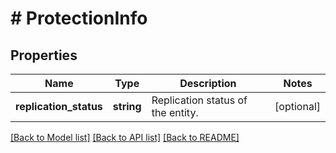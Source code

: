 # # ProtectionInfo

## Properties

Name | Type | Description | Notes
------------ | ------------- | ------------- | -------------
**replication_status** | **string** | Replication status of the entity. | [optional]

[[Back to Model list]](../../README.md#models) [[Back to API list]](../../README.md#endpoints) [[Back to README]](../../README.md)
